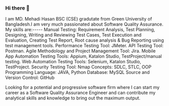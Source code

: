 ### Hi there 👋

I am MD. Mehadi Hasan BSC (CSE) gradutate from Green University of Bangladesh.I am very much passionated about Software Quality Assurance. My skills are:-----
Manual Testing: Requirement Analysis, Test Planning, Designing, Writing and Reviewing Test Cases, Test Execution and Evaluation, Creating Test Report, Root cause analysis & Bug Reporting using test management tools.
Performance Testing Tool: JMeter.
API Testing Tool: Postman. 
Agile Methodology and Project Management Tool: Jira.
Mobile App Automation Testing Tools: Appium, Katalon Studio, TestProject/manual testing. 
Web Automation Testing Tools: Selenium, Katalon Studio, TestProject.
Security Testing Tool: Nmap
Concepts: SDLC, STLC, OOP
Programming Language: JAVA, Python
Database: MySQL
Source and Version Control: GitHub

Looking for a potential and progressive software firm where I can start my career as a Software Quality Assurance Engineer and can contribute my analytical skills and knowledge to bring out the maximum output.
